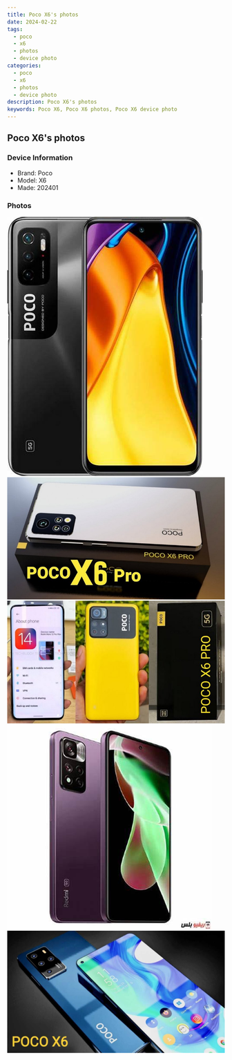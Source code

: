 ```yaml
---
title: Poco X6's photos
date: 2024-02-22
tags: 
  - poco
  - x6
  - photos
  - device photo
categories: 
  - poco
  - x6
  - photos
  - device photo
description: Poco X6's photos
keywords: Poco X6, Poco X6 photos, Poco X6 device photo
---
```


## Poco X6's photos

### Device Information

- Brand: Poco
- Model: X6
- Made: 202401

### Photos

![/images/best-assets/devices/poco/poco-x6/1.jpg](/images/best-assets/devices/poco/poco-x6/1.jpg)
![/images/best-assets/devices/poco/poco-x6/2.jpg](/images/best-assets/devices/poco/poco-x6/2.jpg)
![/images/best-assets/devices/poco/poco-x6/3.jpg](/images/best-assets/devices/poco/poco-x6/3.jpg)
![/images/best-assets/devices/poco/poco-x6/4.jpg](/images/best-assets/devices/poco/poco-x6/4.jpg)
![/images/best-assets/devices/poco/poco-x6/5.jpg](/images/best-assets/devices/poco/poco-x6/5.jpg)
